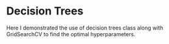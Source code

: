 # Decision Trees
Here I demonstrated the use of decision trees class along with GridSearchCV to find the optimal hyperparameters.
